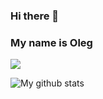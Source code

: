 ### Hi there 👋
### My name is Oleg

<!--
**artamonovoleg/artamonovoleg** is a ✨ _special_ ✨ repository because its `README.md` (this file) appears on your GitHub profile.

Here are some ideas to get you started:

- 🔭 I’m currently working on ...
- 🌱 I’m currently learning ...
- 👯 I’m looking to collaborate on ...
- 🤔 I’m looking for help with ...
- 💬 Ask me about ...
- 📫 How to reach me: ...
- 😄 Pronouns: ...
- ⚡ Fun fact: ...
-->

![](https://media.giphy.com/media/26BGtEmjcrxkOsYr6/giphy.gif) 

![My github stats](https://github-readme-stats.vercel.app/api?username=artamonovoleg&show_icons=true&theme=dracula) 

 
